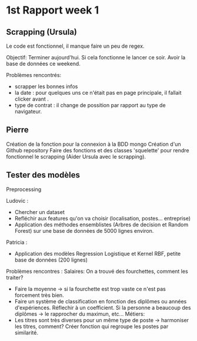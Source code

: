 # 1st Rapport week 1

## Scrapping (Ursula)
Le code est fonctionnel, il manque faire un peu de regex.

Objectif: Terminer aujourd'hui. Si cela fonctionne le lancer ce soir.
             Avoir la base de données ce weekend.
             
Problèmes rencontrés: 
- scrapper les bonnes infos
- la date : pour quelques uns ce n'était pas en page principale, il fallait clicker avant .
- type de contrat : il change de possition  par rapport au type de navigateur.
             
             
## Pierre

Création de la fonction pour la connexion à la BDD mongo
Création d'un Github repository
Faire des fonctions et des classes 'squelette' pour rendre fonctionnel le scrapping (Aider Ursula avec le scrapping). 


## Tester des modèles 
Preprocessing

Ludovic :
- Chercher un dataset
- Refléchir aux features qu'on va choisir (localisation, postes... entreprise)
- Application des méthodes ensemblistes (Arbres de decision et Random Forest) sur une base de données de 5000 lignes environ.

Patricia :
- Application des modèles Regression Logistique et Kernel RBF, petite base de données (200 lignes)

Problèmes rencontres :
Salaires:
On a trouvé des fourchettes, comment les traiter?
- Faire la moyenne -> si la fourchette est trop vaste  ce n'est pas forcement très bien.
- Faire un système de classification en fonction des diplômes ou années d'expériences. Réflechir à un coefficient. Si la personne a beaucoup des diplômes -> le rapprocher du maximun, etc...
Métiers:
- Les titres sont très diverses pour un même type de poste -> harmoniser les titres, comment? Créer fonction qui regroupe les postes par similarité.

